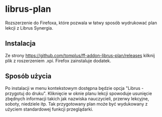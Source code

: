 # librus-plan

Rozszerzenie do Firefoxa, które pozwala w łatwy sposób wydrukować
plan lekcji z Librus Synergia.

## Instalacja

Ze strony https://github.com/tomplus/ff-addon-librus-plan/releases
kilknij plik z roszerzeniem .xpi. Firefox zainstaluje dodatek.

## Sposób użycia

Po instalacji w menu kontekstowym dostępna będzie opcja "Librus - przygotuj do druku".
Kliknięcie w oknie planu lekcji spowoduje usunięcie zbędnych informacji
takich jak nazwiska nauczycieli, przerwy lekcyjne, soboty, niedziele itp.
Tak przygotowany plan może być wydukowany z użyciem standardowej funkcji przeglądarki.

